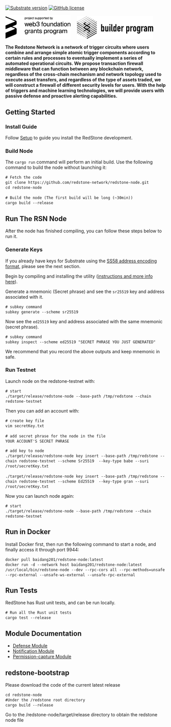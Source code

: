 [![Substrate version](https://img.shields.io/badge/Substrate-3.0.0-blue?logo=Parity%20Substrate)](https://substrate.dev/) [![GitHub license](https://img.shields.io/badge/license-GPL3%2FApache2-blue)](#LICENSE)


<a href='https://web3.foundation/'><img width='205' alt='web3f_grants_badge.png' src='https://github.com/heyworld88/gitskills/blob/main/web3f_grants_badge.png'></a>&nbsp;&nbsp;&nbsp;&nbsp;&nbsp;<a href='https://builders.parity.io/'><img width='240' src='https://github.com/heyworld88/gitskills/blob/main/sbp_grants_badge.png'></a>

  
**The Redstone Network is a network of trigger circuits where users combine and arrange simple atomic trigger components according to certain rules and processes to eventually implement a series of automated operational circuits. We propose transaction firewall middleware that can function between any blockchain network, regardless of the cross-chain mechanism and network topology used to execute asset transfers, and regardless of the type of assets traded, we will construct a firewall of different security levels for users. With the help of triggers and machine learning technologies, we will provide users with passive defense and proactive alerting capabilities.** 

## Getting Started


### Install Guide

Follow [Setup](https://docs.substrate.io/install/macos/) to guide you install the RedStone development.

### Build Node

The `cargo run` command will perform an initial build. Use the following command to build the node without launching it:

```
# Fetch the code
git clone https://github.com/redstone-network/redstone-node.git
cd redstone-node

# Build the node (The first build will be long (~30min))
cargo build --release
```

## Run The RSN Node


After the node has finished compiling, you can follow these steps below to run it. 

### Generate Keys

If you already have keys for Substrate using the [SS58 address encoding format](https://docs.substrate.io/v3/advanced/ss58/), please see the next section.

Begin by compiling and installing the utility ([instructions and more info here](https://substrate.dev/docs/en/knowledgebase/integrate/subkey)). 

Generate a mnemonic (Secret phrase) and see the `sr25519` key and address associated with it.

```
# subkey command
subkey generate --scheme sr25519
```

Now see the `ed25519` key and address associated with the same mnemonic (secret phrase).

```
# subkey command
subkey inspect --scheme ed25519 "SECRET PHRASE YOU JUST GENERATED"
```

We recommend that you record the above outputs and keep mnemonic in safe.

### Run Testnet

Launch node on the redstone-testnet with:

```
# start
./target/release/redstone-node --base-path /tmp/redstone --chain redstone-testnet
```

Then you can add an account with:

```
# create key file
vim secretKey.txt

# add secret phrase for the node in the file
YOUR ACCOUNT'S SECRET PHRASE
```

```
# add key to node
./target/release/redstone-node key insert --base-path /tmp/redstone --chain redstone-testnet --scheme Sr25519  --key-type babe --suri /root/secretKey.txt

./target/release/redstone-node key insert --base-path /tmp/redstone --chain redstone-testnet --scheme Ed25519  --key-type gran --suri /root/secretKey.txt
```

Now you can launch node again:

```
# start
./target/release/redstone-node --base-path /tmp/redstone --chain redstone-testnet
```

## Run in Docker

Install Docker first, then run the following command to start a node, and finally access it through port 9944:

```
docker pull baidang201/redstone-node:latest
docker run -d --network host baidang201/redstone-node:latest /usr/local/bin/redstone-node --dev --rpc-cors all --rpc-methods=unsafe --rpc-external --unsafe-ws-external --unsafe-rpc-external
```

## Run Tests


RedStone has Rust unit tests, and can be run locally.

```
# Run all the Rust unit tests
cargo test --release
```

## Module Documentation


* [Defense Module](https://github.com/redstone-network/redstone-node/tree/main/pallets/defense)
* [Notification Module](https://github.com/redstone-network/redstone-node/tree/main/pallets/notification)
* [Permission-capture Module](https://github.com/redstone-network/redstone-node/tree/main/pallets/permission-capture)

## redstone-bootstrap

Please download the code of the current latest release
```
cd redstone-node
#Under the /redstone root directory
cargo build --release
```
Go to the /redstone-node/target/release directory to obtain the redstone node file

